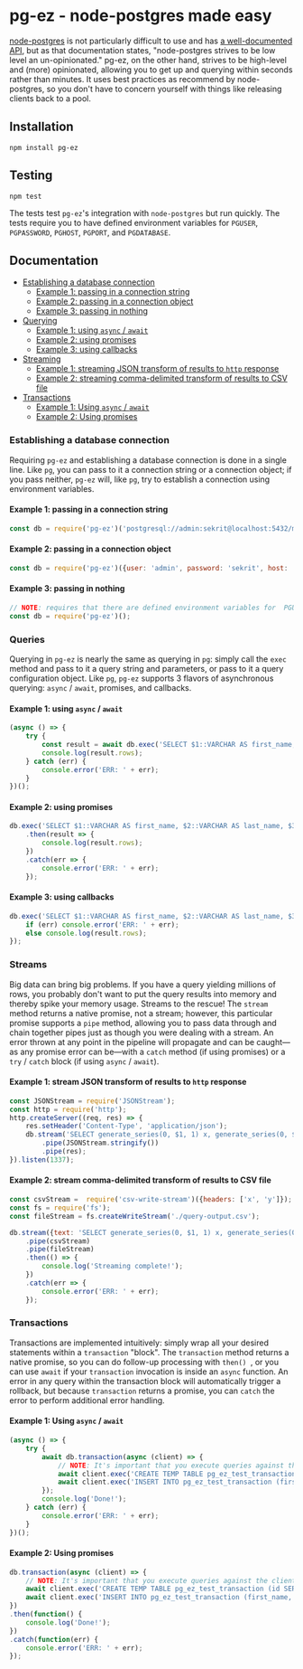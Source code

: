 
# pg-ez - node-postgres made easy
[node-postgres](https://github.com/brianc/node-postgres) is not particularly difficult to use and has [a well-documented API](https://node-postgres.com), but as that documentation states, "node-postgres strives to be low level an un-opinionated." pg-ez, on the other hand, strives to be high-level and (more) opinionated, allowing you to get up and querying within seconds rather than minutes. It uses best practices as recommend by node-postgres, so you don't have to concern yourself with things like releasing clients back to a pool. 

## Installation

`npm install pg-ez`

## Testing

`npm test`

The tests test `pg-ez`'s integration with `node-postgres` but run quickly. The tests require you to have defined environment variables for  `PGUSER`, `PGPASSWORD`, `PGHOST`, `PGPORT`, and `PGDATABASE`.

## Documentation

* [Establishing a database connection](#connection)
  * [Example 1: passing in a connection string](#connection-ex1)
  * [Example 2: passing in a connection object](#connection-ex2)
  * [Example 3: passing in nothing](#connection-ex3)
* [Querying](#querying)
  * [Example 1: using `async` / `await`](#querying-ex1)
  * [Example 2: using promises](#querying-ex2)
  * [Example 3: using callbacks](#querying-ex3)
* [Streaming](#streams)
  * [Example 1: streaming JSON transform of results to `http` response](#streams-ex1)
  * [Example 2: streaming comma-delimited transform of results to CSV file](#streams-ex2)
* [Transactions](#transactions)
  * [Example 1: Using `async` / `await`](#transactions-ex1)
  * [Example 2: Using promises](#transactions-ex2)

<a name="connection" />

### Establishing a database connection
Requiring `pg-ez` and establishing a database connection is done in a single line. Like `pg`, you can pass to it a connection string or a connection object; if you pass neither, `pg-ez` will, like `pg`, try to establish a connection using environment variables.

<a name="connection-ex1" />

#### Example 1: passing in a connection string
```javascript
const db = require('pg-ez')('postgresql://admin:sekrit@localhost:5432/mydb');
```

<a name="connection-ex2" />

#### Example 2: passing in a connection object
```javascript
const db = require('pg-ez')({user: 'admin', password: 'sekrit', host: 'localhost', port: 5432, database: 'mydb'});
```

<a name="connection-ex3" />

#### Example 3: passing in nothing 
```javascript
// NOTE: requires that there are defined environment variables for  PGUSER, PGPASSWORD, PGHOST, PGPORT, and PGDATABASE
const db = require('pg-ez')();
```

<a name="querying" />

### Queries
Querying in `pg-ez` is nearly the same as querying in `pg`: simply call the `exec` method and pass to it a query string and parameters, or pass to it a query configuration object. Like `pg`, `pg-ez` supports 3 flavors of asynchronous querying: `async` / `await`, promises, and callbacks. 

<a name="querying-ex1" />

#### Example 1: using `async` / `await`
```javascript
(async () => {
	try {
		const result = await db.exec('SELECT $1::VARCHAR AS first_name, $2::VARCHAR AS last_name, $3::INT AS age', ['Peter', 'Gibbons', 32]);
		console.log(result.rows);
	} catch (err) {
		console.error('ERR: ' + err);
	}
})();
```
<a name="querying-ex2" />

#### Example 2: using promises
```javascript
db.exec('SELECT $1::VARCHAR AS first_name, $2::VARCHAR AS last_name, $3::INT AS age', ['Peter', 'Gibbons', 32])
	.then(result => {
		console.log(result.rows);
	})
	.catch(err => {
		console.error('ERR: ' + err);
	});
```

<a name="querying-ex3" />

#### Example 3: using callbacks
```javascript
db.exec('SELECT $1::VARCHAR AS first_name, $2::VARCHAR AS last_name, $3::INT AS age', ['Peter', 'Gibbons', 32], (err, result) => {
	if (err) console.error('ERR: ' + err);
	else console.log(result.rows);
});
```

<a name="streams" />

### Streams
Big data can bring big problems. If you have a query yielding millions of rows, you probably don't want to put the query results into memory and thereby spike your memory usage. Streams to the rescue! The `stream` method returns a native promise, not a stream; however, this particular promise supports a `pipe` method, allowing you to pass data through and chain together pipes just as though you were dealing with a stream. An error thrown at any point in the pipeline will propagate and can be caught&mdash;as any promise error can be&mdash;with a `catch` method (if using promises) or a `try` / `catch` block (if using `async` / `await`). 

<a name="streams-ex1" />

#### Example 1: stream JSON transform of results to `http` response
```javascript
const JSONStream = require('JSONStream');
const http = require('http');
http.createServer((req, res) => {
	res.setHeader('Content-Type', 'application/json');
	db.stream('SELECT generate_series(0, $1, 1) x, generate_series(0, $1, 2) y', [1000])
		.pipe(JSONStream.stringify())
		.pipe(res);
}).listen(1337);
```

<a name="streams-ex2" />

#### Example 2: stream comma-delimited transform of results to CSV file
```javascript
const csvStream =  require('csv-write-stream')({headers: ['x', 'y']});
const fs = require('fs');
const fileStream = fs.createWriteStream('./query-output.csv');

db.stream({text: 'SELECT generate_series(0, $1, 1) x, generate_series(0, $1, 2) y', values: [1000], rowMode: 'array'})
	.pipe(csvStream)
	.pipe(fileStream)
	.then(() => {
		console.log('Streaming complete!');
	})
	.catch(err => {
		console.error('ERR: ' + err);
	});
```

<a name="transactions" />

### Transactions

Transactions are implemented intuitively: simply wrap all your desired statements within a `transaction` "block". The `transaction` method returns a native promise, so you can do follow-up processing with `then() `, or you can use `await` if your `transaction` invocation is inside an `async` function. An error in any query within the transaction block will automatically trigger a rollback, but because `transaction` returns a promise, you can `catch` the error to perform additional error handling.

<a name="transactions-ex1" />

#### Example 1: Using `async` / `await`
```javascript
(async () => {
	try {
		await db.transaction(async (client) => {
			// NOTE: It's important that you execute queries against the client passed in as the lone argument to this callback function
			await client.exec('CREATE TEMP TABLE pg_ez_test_transaction (id SERIAL, first_name VARCHAR(255), last_name VARCHAR(255))');
			await client.exec('INSERT INTO pg_ez_test_transaction (first_name, last_name)  VALUES ($1, $2)', ['Michael', 'Bolton']);
		});
		console.log('Done!');
	} catch (err) {
		console.error('ERR: ' + err);
	}
})();
```

<a name="transactions-ex2" />

#### Example 2: Using promises
```javascript
db.transaction(async (client) => {
	// NOTE: It's important that you execute queries against the client passed in as the lone argument to this callback function
	await client.exec('CREATE TEMP TABLE pg_ez_test_transaction (id SERIAL, first_name VARCHAR(255), last_name VARCHAR(255))');
	await client.exec('INSERT INTO pg_ez_test_transaction (first_name, last_name)  VALUES ($1, $2)', ['Michael', 'Bolton']);
})
.then(function() {
	console.log('Done!');
})
.catch(function(err) {
	console.error('ERR: ' + err);
});
```
